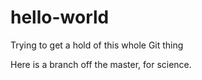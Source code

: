 # hello-world
Trying to get a hold of this whole Git thing

Here is a branch off the master, for science.
